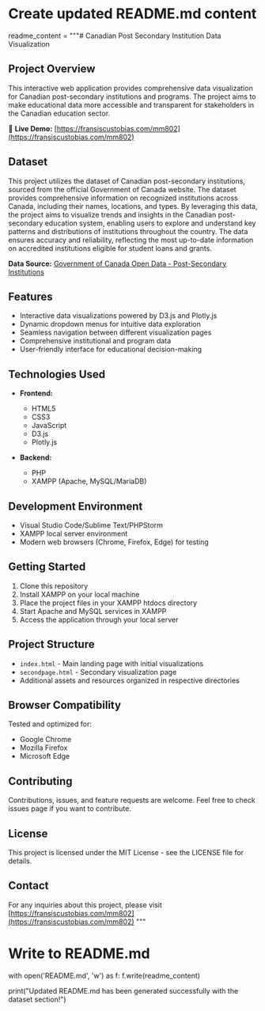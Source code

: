 # Create updated README.md content
readme_content = """# Canadian Post Secondary Institution Data Visualization

## Project Overview
This interactive web application provides comprehensive data visualization for Canadian post-secondary institutions and programs. The project aims to make educational data more accessible and transparent for stakeholders in the Canadian education sector.

🔗 **Live Demo:** [https://fransiscustobias.com/mm802](https://fransiscustobias.com/mm802)

## Dataset
This project utilizes the dataset of Canadian post-secondary institutions, sourced from the official Government of Canada website. The dataset provides comprehensive information on recognized institutions across Canada, including their names, locations, and types. By leveraging this data, the project aims to visualize trends and insights in the Canadian post-secondary education system, enabling users to explore and understand key patterns and distributions of institutions throughout the country. The data ensures accuracy and reliability, reflecting the most up-to-date information on accredited institutions eligible for student loans and grants.

**Data Source:** [Government of Canada Open Data - Post-Secondary Institutions](https://open.canada.ca/data/en/dataset/ab36a4ab-9b69-49b1-8be6-6faa3f0d0c67)

## Features
- Interactive data visualizations powered by D3.js and Plotly.js
- Dynamic dropdown menus for intuitive data exploration
- Seamless navigation between different visualization pages
- Comprehensive institutional and program data
- User-friendly interface for educational decision-making

## Technologies Used
- **Frontend:**
  - HTML5
  - CSS3
  - JavaScript
  - D3.js
  - Plotly.js
  
- **Backend:**
  - PHP
  - XAMPP (Apache, MySQL/MariaDB)

## Development Environment
- Visual Studio Code/Sublime Text/PHPStorm
- XAMPP local server environment
- Modern web browsers (Chrome, Firefox, Edge) for testing

## Getting Started
1. Clone this repository
2. Install XAMPP on your local machine
3. Place the project files in your XAMPP htdocs directory
4. Start Apache and MySQL services in XAMPP
5. Access the application through your local server

## Project Structure
- `index.html` - Main landing page with initial visualizations
- `secondpage.html` - Secondary visualization page
- Additional assets and resources organized in respective directories

## Browser Compatibility
Tested and optimized for:
- Google Chrome
- Mozilla Firefox
- Microsoft Edge

## Contributing
Contributions, issues, and feature requests are welcome. Feel free to check issues page if you want to contribute.

## License
This project is licensed under the MIT License - see the LICENSE file for details.

## Contact
For any inquiries about this project, please visit [https://fransiscustobias.com/mm802](https://fransiscustobias.com/mm802)
"""

# Write to README.md
with open('README.md', 'w') as f:
    f.write(readme_content)

print("Updated README.md has been generated successfully with the dataset section!")

